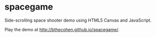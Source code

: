 spacegame
=========

Side-scrolling space shooter demo using HTML5 Canvas and JavaScript.

Play the demo at http://bthecohen.github.io/spacegame/.
